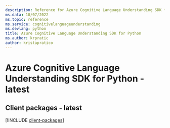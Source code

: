 ```yaml
---
description: Reference for Azure Cognitive Language Understanding SDK for Python
ms.data: 10/07/2022
ms.topic: reference
ms.service: cognitivelanguageunderstanding
ms.devlang: python
title: Azure Cognitive Language Understanding SDK for Python
ms.author: krpratic
author: kristapratico
---
```

# Azure Cognitive Language Understanding SDK for Python - latest

## Client packages - latest
[!INCLUDE [client-packages](cognitive-language-understanding-client-index.md)]